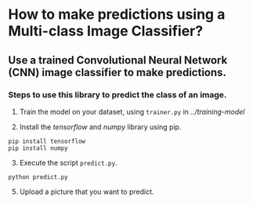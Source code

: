 # How to make predictions using a Multi-class Image Classifier?
## Use a trained Convolutional Neural Network (CNN) image classifier to make predictions.

### Steps to use this library to predict the class of an image.

1. Train the model on your dataset, using ```trainer.py``` in *../training-model* 

2. Install the *tensorflow* and *numpy* library using pip.
```
pip install tensorflow
pip install numpy
```
3. Execute the script ```predict.py```.
```
python predict.py
```

5. Upload a picture that you want to predict.
